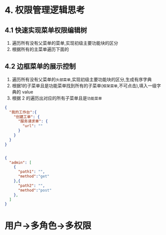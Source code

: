 


# 4. 权限管理逻辑思考

## 4.1 快速实现菜单权限编辑树
1. 遍历所有没有父菜单的菜单,实现初级主要功能块的区分
2. 根据所有的主菜单遍历下面的

## 4.2 边框菜单的展示控制
1. 遍历所有没有父菜单的`头部菜单`,实现初级主要功能块的区分,生成有序字典
2. 根据1的子菜单且是功能菜单找到所有的子菜单(`框架菜单`,不可点击),填入一级字典的 value
3. 根据 2 的遍历出对应的所有子菜单且是`功能菜单`

```json
{
  "我的工作台":{
    "创建工单": {
      "服务请求单": {
        "url": ""
      }
    }
  } 
}
```


```json

{
  "admin": [
    {
      "path1": "",
      "method":"get"
    },{
      "path2": "",
      "method":"post"
    },
  ]
}
```


# 用户->多角色->多权限
